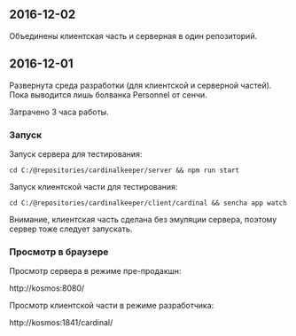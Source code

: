 

2016-12-02
----------

Объединены клиентская часть и серверная в один репозиторий.



2016-12-01
----------

Развернута среда разработки (для клиентской и серверной частей).
Пока выводится лишь болванка Personnel от сенчи.

Затрачено 3 часа работы.

### Запуск 

Запуск сервера для тестирования:

```
cd C:/@repositories/cardinalkeeper/server && npm run start  
```

Запуск клиентской части для тестирования:

```
cd C:/@repositories/cardinalkeeper/client/cardinal && sencha app watch
```

Внимание, клиентская часть сделана без эмуляции сервера, поэтому сервер тоже следует запускать.

### Просмотр в браузере

Просмотр сервера в режиме пре-продакшн:

http://kosmos:8080/

Просмотр клиентской части в режиме разработчика:

http://kosmos:1841/cardinal/